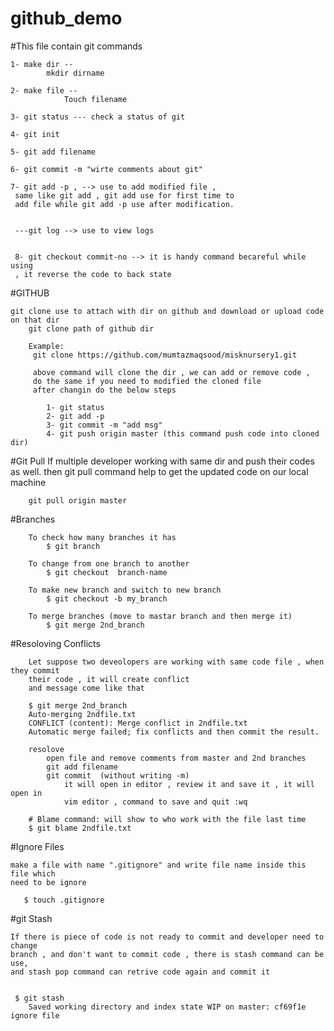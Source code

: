 # github_demo

#This file contain git commands 

    1- make dir --
            mkdir dirname
    
    2- make file --
                Touch filename 
     
    3- git status --- check a status of git 
     
    4- git init
    
    5- git add filename
    
    6- git commit -m "wirte comments about git"
    
    7- git add -p , --> use to add modified file ,
     same like git add , git add use for first time to 
     add file while git add -p use after modification.
     
     
     ---git log --> use to view logs 
     
     
     8- git checkout commit-no --> it is handy command becareful while using
     , it reverse the code to back state

#GITHUB 
    
    git clone use to attach with dir on github and download or upload code on that dir
        git clone path of github dir
        
        Example:
         git clone https://github.com/mumtazmaqsood/misknursery1.git
         
         above command will clone the dir , we can add or remove code , 
         do the same if you need to modified the cloned file
         after changin do the below steps
            
            1- git status
            2- git add -p
            3- git commit -m "add msg"
            4- git push origin master (this command push code into cloned dir)
    
#Git Pull
    If multiple developer working with same dir and push their codes as well. then
    git pull command help to get the updated code on our local machine
    
        git pull origin master 
     
#Branches

        To check how many branches it has 
            $ git branch
            
        To change from one branch to another 
            $ git checkout  branch-name 
         
        To make new branch and switch to new branch
            $ git checkout -b my_branch
        
        To merge branches (move to mastar branch and then merge it) 
            $ git merge 2nd_branch
         
#Resoloving Conflicts
        
        Let suppose two deveolopers are working with same code file , when they commit
        their code , it will create conflict
        and message come like that
        
        $ git merge 2nd_branch
        Auto-merging 2ndfile.txt
        CONFLICT (content): Merge conflict in 2ndfile.txt
        Automatic merge failed; fix conflicts and then commit the result.  
        
        resolove
            open file and remove comments from master and 2nd branches
            git add filename
            git commit  (without writing -m)
                it will open in editor , review it and save it , it will open in 
                vim editor , command to save and quit :wq
        
        # Blame command: will show to who work with the file last time
        $ git blame 2ndfile.txt
        
#Ignore Files
    
    make a file with name ".gitignore" and write file name inside this file which 
    need to be ignore 
    
       $ touch .gitignore 

#git Stash 

    If there is piece of code is not ready to commit and developer need to change
    branch , and don't want to commit code , there is stash command can be use, 
    and stash pop command can retrive code again and commit it 
 
        
     $ git stash
        Saved working directory and index state WIP on master: cf69f1e ignore file

